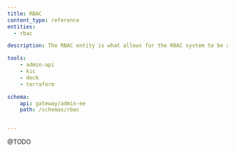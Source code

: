 ```yaml
---
title: RBAC
content_type: reference
entities:
  - rbac

description: The RBAC entity is what allows for the RBAC system to be administered.

tools:
    - admin-api
    - kic
    - deck
    - terraform

schema:
    api: gateway/admin-ee
    path: /schemas/rbac


---
```

@TODO